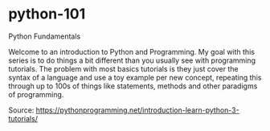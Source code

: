 # python-101
Python Fundamentals

Welcome to an introduction to Python and Programming. 
My goal with this series is to do things a bit different than you usually see with programming tutorials. 
The problem with most basics tutorials is they just cover the syntax of a language and use a toy example per new concept, 
repeating this through up to 100s of things like statements, methods and other paradigms of programming.

Source: https://pythonprogramming.net/introduction-learn-python-3-tutorials/
